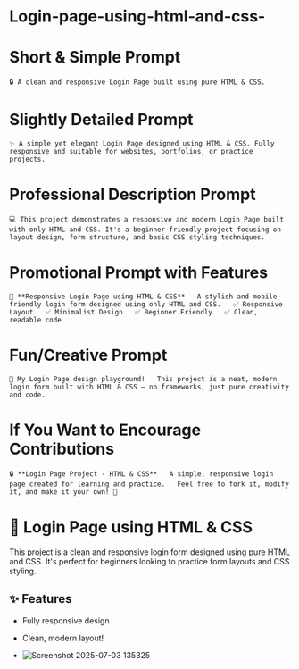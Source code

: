 # Login-page-using-html-and-css-

# Short & Simple Prompt

`🔒 A clean and responsive Login Page built using pure HTML & CSS.`
# Slightly Detailed Prompt

`✨ A simple yet elegant Login Page designed using HTML & CSS. Fully responsive and suitable for websites, portfolios, or practice projects.`
# Professional Description Prompt

`💻 This project demonstrates a responsive and modern Login Page built with only HTML and CSS. It's a beginner-friendly project focusing on layout design, form structure, and basic CSS styling techniques.`
# Promotional Prompt with Features

`🔐 **Responsive Login Page using HTML & CSS**  
A stylish and mobile-friendly login form designed using only HTML and CSS.  
✅ Responsive Layout  
✅ Minimalist Design  
✅ Beginner Friendly  
✅ Clean, readable code`

# Fun/Creative Prompt

`🎨 My Login Page design playground!  
This project is a neat, modern login form built with HTML & CSS — no frameworks, just pure creativity and code.`

# If You Want to Encourage Contributions

`🔒 **Login Page Project - HTML & CSS**  
A simple, responsive login page created for learning and practice.  
Feel free to fork it, modify it, and make it your own! 🚀`

# 🔐 Login Page using HTML & CSS
This project is a clean and responsive login form designed using pure HTML and CSS. It's perfect for beginners looking to practice form layouts and CSS styling.

## ✨ Features
- Fully responsive design
- Clean, modern layout!

- ![Screenshot 2025-07-03 135325](https://github.com/user-attachments/assets/0249bf1b-896f-4b29-b6c9-00d4dea8e045)


